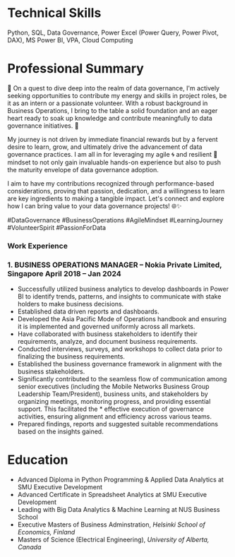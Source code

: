 # Technical Skills
Python, SQL, Data Governance, Power Excel (Power Query, Power Pivot, DAX), MS Power BI, VPA, Cloud Computing

# Professional Summary
🌟 On a quest to dive deep into the realm of data governance, I'm actively seeking opportunities to contribute my energy and skills in project roles, be it as an intern or a passionate volunteer. With a robust background in Business Operations, I bring to the table a solid foundation and an eager heart ready to soak up knowledge and contribute meaningfully to data governance initiatives. 🚀

My journey is not driven by immediate financial rewards but by a fervent desire to learn, grow, and ultimately drive the advancement of data governance practices. I am all in for leveraging my agile 🌀 and resilient 💪 mindset to not only gain invaluable hands-on experience but also to push the maturity envelope of data governance adoption.

I aim to have my contributions recognized through performance-based considerations, proving that passion, dedication, and a willingness to learn are key ingredients to making a tangible impact. Let's connect and explore how I can bring value to your data governance projects! 🌐✨

#DataGovernance #BusinessOperations #AgileMindset #LearningJourney #VolunteerSpirit #PassionForData

### Work Experience
### 1. BUSINESS OPERATIONS MANAGER – Nokia Private Limited, Singapore                                                            April 2018 – Jan 2024
*	Successfully utilized business analytics to develop dashboards in Power BI to identify trends, patterns, and insights to communicate with stake holders to make business decisions. 
*	Established data driven reports and dashboards.
*	Developed the Asia Pacific Mode of Operations handbook and ensuring it is implemented and governed uniformly across all markets.
*	Have collaborated with business stakeholders to identify their requirements, analyze, and document business requirements.
*	Conducted interviews, surveys, and workshops to collect data prior to finalizing the business requirements.
*	Established the business governance framework in alignment with the business stakeholders.
*	Significantly contributed to the seamless flow of communication among senior executives (including the Mobile Networks Business Group Leadership Team/President), business units, and stakeholders by organizing meetings, monitoring progress, and providing essential support. This facilitated the * effective execution of governance activities, ensuring alignment and efficiency across various teams. 
*	Prepared findings, reports and suggested suitable recommendations based on the insights gained. 

# Education
* Advanced Diploma in Python Programming & Applied Data Analytics at SMU Executive Development
* Advanced Certificate in Spreadsheet Analytics at SMU Executive Development
* Leading with Big Data Analytics & Machine Learning at NUS Business School
* Executive Masters of Business Adminstration, *Helsinki School of Economics, Finland*
* Masters of Science (Electrical Engineering), *University of Alberta, Canada*
